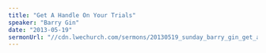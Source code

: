 ```yaml
---
title: "Get A Handle On Your Trials"
speaker: "Barry Gin"
date: "2013-05-19"
sermonUrl: "//cdn.lwechurch.com/sermons/20130519_sunday_barry_gin_get_a_handle_on_your_trials.mp3"
---
```


